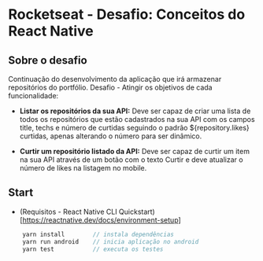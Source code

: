# Rocketseat - Desafio: Conceitos do React Native

## Sobre o desafio

Continuação do desenvolvimento da aplicação que irá armazenar repositórios do portfólio. Desafio - Atingir os objetivos de cada funcionalidade:

- **Listar os repositórios da sua API:** Deve ser capaz de criar uma lista de todos os repositórios que estão cadastrados na sua API com os campos title, techs e número de curtidas seguindo o padrão ${repository.likes} curtidas, apenas alterando o número para ser dinâmico.

- **Curtir um repositório listado da API:** Deve ser capaz de curtir um item na sua API através de um botão com o texto Curtir e deve atualizar o número de likes na listagem no mobile.


## Start

- (Requisitos - React Native CLI Quickstart)[https://reactnative.dev/docs/environment-setup]

```js
    yarn install        // instala dependências
    yarn run android    // inicia aplicação no android
    yarn test           // executa os testes
```